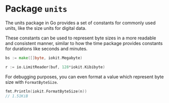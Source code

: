 # Package `units`

The units package in Go provides a set of constants for commonly used units, like the size units for digital data.

These constants can be used to represent byte sizes in a more readable and consistent manner,
similar to how the time package provides constants for durations like seconds and minutes.

```go
bs := make([]byte, iokit.Megabyte)
```

```go
r := io.LimitReader(buf, 128*iokit.Kibibyte)
```

For debugging purposes, you can even format a value which represent byte size with `FormatByteSize`.

```go
fmt.Println(iokit.FormatByteSize(n))
// 1.51KiB
```
